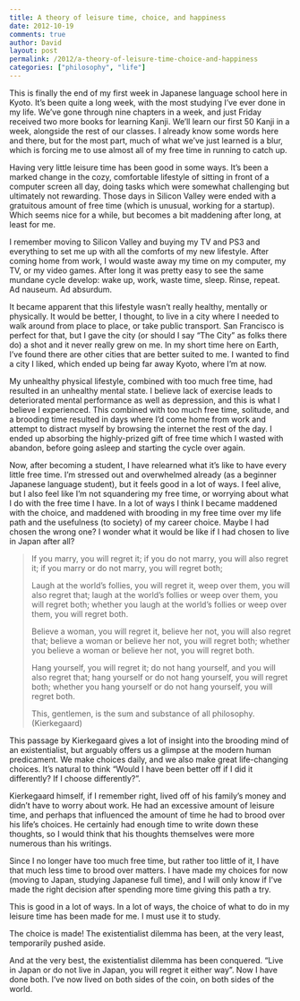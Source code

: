 ```yaml
---
title: A theory of leisure time, choice, and happiness
date: 2012-10-19
comments: true
author: David
layout: post
permalink: /2012/a-theory-of-leisure-time-choice-and-happiness
categories: ["philosophy", "life"]
---
```

This is finally the end of my first week in Japanese language school here in Kyoto. It&#8217;s been quite a long week, with the most studying I&#8217;ve ever done in my life. We&#8217;ve gone through nine chapters in a week, and just Friday received two more books for learning Kanji. We&#8217;ll learn our first 50 Kanji in a week, alongside the rest of our classes. I already know some words here and there, but for the most part, much of what we&#8217;ve just learned is a blur, which is forcing me to use almost all of my free time in running to catch up.

Having very little leisure time has been good in some ways. It&#8217;s been a marked change in the cozy, comfortable lifestyle of sitting in front of a computer screen all day, doing tasks which were somewhat challenging but ultimately not rewarding. Those days in Silicon Valley were ended with a gratuitous amount of free time (which is unusual, working for a startup). Which seems nice for a while, but becomes a bit maddening after long, at least for me.

I remember moving to Silicon Valley and buying my TV and PS3 and everything to set me up with all the comforts of my new lifestyle. After coming home from work, I would waste away my time on my computer, my TV, or my video games. After long it was pretty easy to see the same mundane cycle develop: wake up, work, waste time, sleep. Rinse, repeat. Ad nauseum. Ad absurdum.

It became apparent that this lifestyle wasn&#8217;t really healthy, mentally or physically. It would be better, I thought, to live in a city where I needed to walk around from place to place, or take public transport. San Francisco is perfect for that, but I gave the city (or should I say &#8220;The City&#8221; as folks there do) a shot and it never really grew on me. In my short time here on Earth, I&#8217;ve found there are other cities that are better suited to me. I wanted to find a city I liked, which ended up being far away Kyoto, where I&#8217;m at now.

My unhealthy physical lifestyle, combined with too much free time, had resulted in an unhealthy mental state. I believe lack of exercise leads to deteriorated mental performance as well as depression, and this is what I believe I experienced. This combined with too much free time, solitude, and a brooding time resulted in days where I&#8217;d come home from work and attempt to distract myself by browsing the internet the rest of the day. I ended up absorbing the highly-prized gift of free time which I wasted with abandon, before going asleep and starting the cycle over again.

Now, after becoming a student, I have relearned what it&#8217;s like to have every little free time. I&#8217;m stressed out and overwhelmed already (as a beginner Japanese language student), but it feels good in a lot of ways. I feel alive, but I also feel like I&#8217;m not squandering my free time, or worrying about what I do with the free time I have. In a lot of ways I think I became maddened with the choice, and maddened with brooding in my free time over my life path and the usefulness (to society) of my career choice. Maybe I had chosen the wrong one? I wonder what it would be like if I had chosen to live in Japan after all?

> If you marry, you will regret it; if you do not marry, you will also regret it; if you marry or do not marry, you will regret both;
> 
> Laugh at the world’s follies, you will regret it, weep over them, you will also regret that; laugh at the world’s follies or weep over them, you will regret both; whether you laugh at the world’s follies or weep over them, you will regret both.
> 
> Believe a woman, you will regret it, believe her not, you will also regret that; believe a woman or believe her not, you will regret both; whether you believe a woman or believe her not, you will regret both.
> 
> Hang yourself, you will regret it; do not hang yourself, and you will also regret that; hang yourself or do not hang yourself, you will regret both; whether you hang yourself or do not hang yourself, you will regret both.
> 
> This, gentlemen, is the sum and substance of all philosophy. (Kierkegaard)

This passage by Kierkegaard gives a lot of insight into the brooding mind of an existentialist, but arguably offers us a glimpse at the modern human predicament. We make choices daily, and we also make great life-changing choices. It&#8217;s natural to think &#8220;Would I have been better off if I did it differently? If I choose differently?&#8221;.

Kierkegaard himself, if I remember right, lived off of his family&#8217;s money and didn&#8217;t have to worry about work. He had an excessive amount of leisure time, and perhaps that influenced the amount of time he had to brood over his life&#8217;s choices. He certainly had enough time to write down these thoughts, so I would think that his thoughts themselves were more numerous than his writings.

Since I no longer have too much free time, but rather too little of it, I have that much less time to brood over matters. I have made my choices for now (moving to Japan, studying Japanese full time), and I will only know if I&#8217;ve made the right decision after spending more time giving this path a try.

This is good in a lot of ways. In a lot of ways, the choice of what to do in my leisure time has been made for me. I must use it to study.

The choice is made! The existentialist dilemma has been, at the very least, temporarily pushed aside.

And at the very best, the existentialist dilemma has been conquered. &#8220;Live in Japan or do not live in Japan, you will regret it either way&#8221;. Now I have done both. I&#8217;ve now lived on both sides of the coin, on both sides of the world.